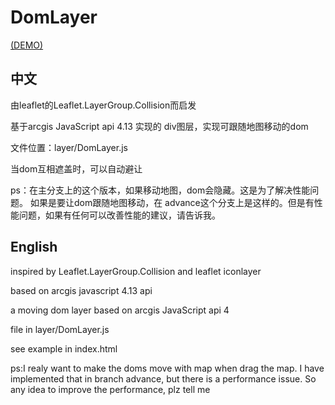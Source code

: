 # DomLayer 
[(DEMO)](https://baozi926.github.io/DomLayer/)

## 中文

由leaflet的Leaflet.LayerGroup.Collision而启发

基于arcgis JavaScript api 4.13 实现的 div图层，实现可跟随地图移动的dom

文件位置：layer/DomLayer.js

当dom互相遮盖时，可以自动避让

ps：在主分支上的这个版本，如果移动地图，dom会隐藏。这是为了解决性能问题。
如果是要让dom跟随地图移动，在 advance这个分支上是这样的。但是有性能问题，如果有任何可以改善性能的建议，请告诉我。

## English

inspired by Leaflet.LayerGroup.Collision and leaflet iconlayer

based on arcgis javascript 4.13 api

a moving dom layer based on arcgis JavaScript api 4

file in layer/DomLayer.js

see example in index.html


ps:I realy want to make the doms move with map when drag the map. I have implemented that in branch advance, but there is a performance issue. So any idea to improve the performance, plz tell me

